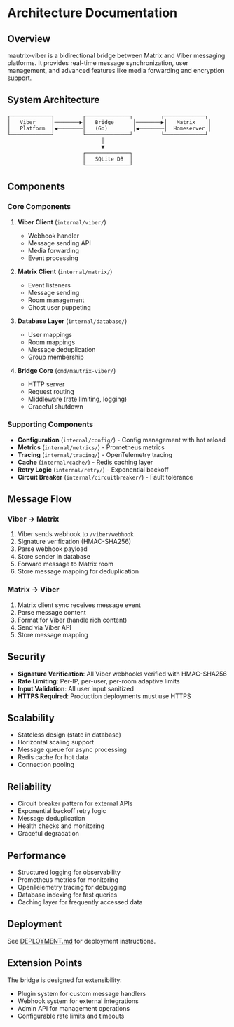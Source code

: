 # Architecture Documentation

## Overview

mautrix-viber is a bidirectional bridge between Matrix and Viber messaging platforms. It provides real-time message synchronization, user management, and advanced features like media forwarding and encryption support.

## System Architecture

```
┌─────────────┐         ┌──────────────┐         ┌─────────────┐
│   Viber     │────────▶│   Bridge      │────────▶│   Matrix    │
│   Platform  │◀────────│   (Go)        │◀────────│  Homeserver │
└─────────────┘         └──────────────┘         └─────────────┘
                              │
                              ▼
                        ┌──────────────┐
                        │   SQLite DB  │
                        └──────────────┘
```

## Components

### Core Components

1. **Viber Client** (`internal/viber/`)
   - Webhook handler
   - Message sending API
   - Media forwarding
   - Event processing

2. **Matrix Client** (`internal/matrix/`)
   - Event listeners
   - Message sending
   - Room management
   - Ghost user puppeting

3. **Database Layer** (`internal/database/`)
   - User mappings
   - Room mappings
   - Message deduplication
   - Group membership

4. **Bridge Core** (`cmd/mautrix-viber/`)
   - HTTP server
   - Request routing
   - Middleware (rate limiting, logging)
   - Graceful shutdown

### Supporting Components

- **Configuration** (`internal/config/`) - Config management with hot reload
- **Metrics** (`internal/metrics/`) - Prometheus metrics
- **Tracing** (`internal/tracing/`) - OpenTelemetry tracing
- **Cache** (`internal/cache/`) - Redis caching layer
- **Retry Logic** (`internal/retry/`) - Exponential backoff
- **Circuit Breaker** (`internal/circuitbreaker/`) - Fault tolerance

## Message Flow

### Viber → Matrix

1. Viber sends webhook to `/viber/webhook`
2. Signature verification (HMAC-SHA256)
3. Parse webhook payload
4. Store sender in database
5. Forward message to Matrix room
6. Store message mapping for deduplication

### Matrix → Viber

1. Matrix client sync receives message event
2. Parse message content
3. Format for Viber (handle rich content)
4. Send via Viber API
5. Store message mapping

## Security

- **Signature Verification**: All Viber webhooks verified with HMAC-SHA256
- **Rate Limiting**: Per-IP, per-user, per-room adaptive limits
- **Input Validation**: All user input sanitized
- **HTTPS Required**: Production deployments must use HTTPS

## Scalability

- Stateless design (state in database)
- Horizontal scaling support
- Message queue for async processing
- Redis cache for hot data
- Connection pooling

## Reliability

- Circuit breaker pattern for external APIs
- Exponential backoff retry logic
- Message deduplication
- Health checks and monitoring
- Graceful degradation

## Performance

- Structured logging for observability
- Prometheus metrics for monitoring
- OpenTelemetry tracing for debugging
- Database indexing for fast queries
- Caching layer for frequently accessed data

## Deployment

See [DEPLOYMENT.md](./DEPLOYMENT.md) for deployment instructions.

## Extension Points

The bridge is designed for extensibility:

- Plugin system for custom message handlers
- Webhook system for external integrations
- Admin API for management operations
- Configurable rate limits and timeouts


